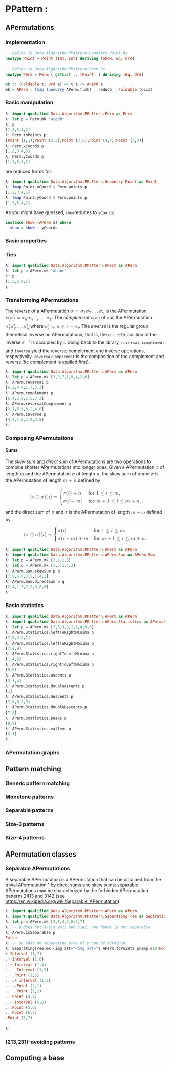 <!-- python -m readme2tex --usepackage "tikz" --usepackage "xcolor" --output README.md --readme  READOTHER.md --nocdn --pngtrick -->

# PPattern :

## APermutations

### Implementation

```haskell
-- Define in Data.Algorithm.PPattern.Geometry.Point.hs
newtype Point = Point (Int, Int) deriving (Show, Eq, Ord)

-- Define in Data.Algorithm.PPattern.Perm.hs
newtype Perm = Perm { getList :: [Point] } deriving (Eq, Ord)
```

```haskell
mk :: (Foldable t, Ord a) => t a -> APerm a
mk = APerm . fmap (uncurry APerm.T.mk) . reduce . Foldable.toList
```

### Basic manipulation

```haskell
λ: import qualified Data.Algorithm.PPattern.Perm as Perm
λ: let p = Perm.mk "acedb"
λ: p
[1,3,5,4,2]
λ: Perm.toPoints p
[Point (1,1),Point (2,3),Point (3,5),Point (4,4),Point (5,2)]
λ: Perm.xCoords p
[1,2,3,4,5]
λ: Perm.yCoords p
[1,3,5,4,2]
```

are reduced forms for:

```haskell
λ: import qualified Data.Algorithm.PPattern.Geometry.Point as Point
λ: fmap Point.xCoord $ Perm.points p
[1,2,3,4,5]
λ: fmap Point.yCoord $ Perm.points p
[1,3,5,4,2]
```


As you might have guessed, `show`reduces to `yCoords`:

```haskell
instance Show (APerm a) where
  show = show . yCoords
```

### Basic properties


### Ties

```haskell
λ: import qualified Data.Algorithm.PPattern.APerm as APerm
λ: let p = APerm.mk "ababc"
λ: p
[1,3,2,4,5]
λ:
```

### Transforming APermutations

The *reverse* of a APermutation <img alt="$\sigma = \sigma_1 \sigma_2 \ldots \sigma_n$" src="svgs/a1cee0d8d3d6654f230ee21d0e3b760f.png?invert_in_darkmode" align=middle width="107.393715pt" height="14.102549999999994pt"/>
is the APermutation <img alt="$r(\sigma) = \sigma_n \sigma_{n-1} \ldots \sigma_1$" src="svgs/df2ffc92edd280590ab07553acd8568f.png?invert_in_darkmode" align=middle width="146.38239pt" height="24.56552999999997pt"/>.
The *complement* <img alt="$c(\sigma)$" src="svgs/d0c33829c8fc0e2f48f678b2b15ebe56.png?invert_in_darkmode" align=middle width="29.772765pt" height="24.56552999999997pt"/> of <img alt="$\sigma$" src="svgs/8cda31ed38c6d59d14ebefa440099572.png?invert_in_darkmode" align=middle width="9.945705000000002pt" height="14.102549999999994pt"/> is the APermutation
<img alt="$\sigma_1' \sigma_2' \ldots \sigma_n'$" src="svgs/0922a5a4b14a88fb2760df363dddf28f.png?invert_in_darkmode" align=middle width="75.57594pt" height="24.668490000000013pt"/> where
<img alt="$\sigma_i' = n+1-\sigma_i$" src="svgs/7092faba1cb42d817c4333a6db603044.png?invert_in_darkmode" align=middle width="108.79769999999999pt" height="24.668490000000013pt"/>.
The *inverse* is the regular group theoretical inverse on APermutations;
that is, the <img alt="$\sigma-i$" src="svgs/b445a63ee573fc22f4bd8ef07545914b.png?invert_in_darkmode" align=middle width="35.6334pt" height="21.602129999999985pt"/>-th position of the inverse <img alt="$\sigma^{-1}$" src="svgs/ec6538b98abdca3ca617fefc81ab0cb8.png?invert_in_darkmode" align=middle width="26.71152pt" height="26.70657pt"/> is occupied by
<img alt="$i$" src="svgs/77a3b857d53fb44e33b53e4c8b68351a.png?invert_in_darkmode" align=middle width="5.642109000000004pt" height="21.602129999999985pt"/>.
Going back to the library,
`reversal`, `complement` and `inverse` yield the reverse, complement and
inverse operations, respectivelly.
`reversalComplement` is the composition of the complement and reverse
(he complement is applied first).

```haskell
λ: import qualified Data.Algorithm.PPattern.APerm as APerm
λ: let p = APerm.mk [3,5,7,1,8,4,2,6]
λ: APerm.reversal p
[6,2,4,8,1,7,5,3]
λ: APerm.complement p
[6,4,2,8,1,5,7,3]
λ: APerm.reversalComplement p
[3,7,5,1,8,2,4,6]
λ: APerm.inverse p
[4,7,1,6,2,8,3,5]
λ:
```

### Composing APermutations

#### Sums

The *skew sum* and *direct sum* of APermutations are two operations
to combine shorter APermutations into longer ones. Given a APermutation <img alt="$\pi$" src="svgs/f30fdded685c83b0e7b446aa9c9aa120.png?invert_in_darkmode" align=middle width="9.922935000000003pt" height="14.102549999999994pt"/>
of length <img alt="$m$" src="svgs/0e51a2dede42189d77627c4d742822c3.png?invert_in_darkmode" align=middle width="14.379255000000002pt" height="14.102549999999994pt"/> and the APermutation <img alt="$\sigma$" src="svgs/8cda31ed38c6d59d14ebefa440099572.png?invert_in_darkmode" align=middle width="9.945705000000002pt" height="14.102549999999994pt"/> of length <img alt="$n$" src="svgs/55a049b8f161ae7cfeb0197d75aff967.png?invert_in_darkmode" align=middle width="9.830040000000002pt" height="14.102549999999994pt"/>,
the skew sum of <img alt="$\pi$" src="svgs/f30fdded685c83b0e7b446aa9c9aa120.png?invert_in_darkmode" align=middle width="9.922935000000003pt" height="14.102549999999994pt"/> and <img alt="$\sigma$" src="svgs/8cda31ed38c6d59d14ebefa440099572.png?invert_in_darkmode" align=middle width="9.945705000000002pt" height="14.102549999999994pt"/> is the APermutation of length <img alt="$m + n$" src="svgs/bfc06c99d626d9ab5e6e152d22661507.png?invert_in_darkmode" align=middle width="44.25267pt" height="19.10667000000001pt"/> defined by
<p align="center"><img alt="$$&#10;(\pi \ominus \sigma )(i)=&#10;\begin{cases}&#10;  \pi (i)+n    &amp; \text{for } 1\leq i\leq m,\\&#10;  \sigma (i-m) &amp; \text{for } m+1\leq i\leq m+n,&#10;\end{cases}&#10;$$" src="svgs/3aae7275be8202e4597f9f6d34103e3d.png?invert_in_darkmode" align=middle width="351.49454999999995pt" height="49.131389999999996pt"/></p>

and the direct sum of <img alt="$\pi$" src="svgs/f30fdded685c83b0e7b446aa9c9aa120.png?invert_in_darkmode" align=middle width="9.922935000000003pt" height="14.102549999999994pt"/> and <img alt="$\sigma$" src="svgs/8cda31ed38c6d59d14ebefa440099572.png?invert_in_darkmode" align=middle width="9.945705000000002pt" height="14.102549999999994pt"/> is the APermutation of length <img alt="$m + n$" src="svgs/bfc06c99d626d9ab5e6e152d22661507.png?invert_in_darkmode" align=middle width="44.25267pt" height="19.10667000000001pt"/> defined by
<p align="center"><img alt="$$&#10;(\pi \oplus \sigma )(i)=&#10;\begin{cases}&#10;  \pi (i)          &amp; \text{for } 1\leq i\leq m,\\&#10;  \sigma (i-m) + m &amp; \text{for } m+1\leq i\leq m+n.&#10;\end{cases}&#10;$$" src="svgs/e932e8bc54791046d9f921e31d159298.png?invert_in_darkmode" align=middle width="386.01914999999997pt" height="49.131389999999996pt"/></p>

```haskell
λ: import qualified Data.Algorithm.PPattern.APerm as APerm
λ: import qualified Data.Algorithm.PPattern.APerm.Sum as APerm.Sum
λ: let p = APerm.mk [2,4,1,3]
λ: let q = APerm.mk [3,5,1,4,2]
λ: APerm.Sum.skewSum p q
[7,9,6,8,3,5,1,4,2]
λ: APerm.Sum.directSum p q
[2,4,1,3,7,9,5,8,6]
λ:
```

### Basic statistics

```haskell
λ: import qualified Data.Algorithm.PPattern.APerm as APerm
λ: import qualified Data.Algorithm.PPattern.APerm.Statistics as APerm.Statistics
λ: let p = APerm.mk [7,5,3,8,2,1,4,9,6]
λ: APerm.Statistics.leftToRightMinima p
[7,5,3,2,1]
λ: APerm.Statistics.leftToRightMaxima p
[7,8,9]
λ: APerm.Statistics.rightToLeftMinima p
[1,4,6]
λ: APerm.Statistics.rightToLeftMaxima p
[9,6]
λ: APerm.Statistics.ascents p
[3,1,4]
λ: APerm.Statistics.doubleAscents p
[1]
λ: APerm.Statistics.descents p
[7,5,8,2,9]
λ: APerm.Statistics.doubleDescents p
[7,8]
λ: APerm.Statistics.peaks p
[8,9]
λ: APerm.Statistics.valleys p
[3,1]
λ:
```

### APermutation graphs

## Pattern matching

### Generic pattern matching

### Monotone patterns

### Separable patterns

### Size-3 patterns

### Size-4 patterns

## APermutation classes

### Separable APermutations

A separable APermutation is a APermutation that can be obtained from the trivial
APermutation 1 by direct sums and skew sums;
separable APermutations may be characterized by the forbidden APermutation patterns
2413 and 3142
(see <https://en.wikipedia.org/wiki/Separable_APermutation>).

```haskell
λ: import qualified Data.Algorithm.PPattern.APerm as APerm
λ: import qualified Data.Algorithm.PPattern.SeparatingTree as SeparatingTree
λ: let p = APerm.mk [3,1,4,2,6,5,7]
λ: -- p does not avoid 2413 and 3142, and hence is not separable
λ: APerm.isSeparable p                  
False
λ: -- so that no separating tree of p can be obtained
λ: SeparatingTree.mk <img alt="<img alt="$ APerm.toPoints p&amp;#10;Nothing&amp;#10;λ: let q = APerm.mk [3,1,2,4,6,5,7]&amp;#10;λ: APerm.isSeparable q                             -- q does avoid 2413 and 3142, and hence is separable&amp;#10;True&amp;#10;λ: import Data.Maybe&amp;#10;λ: fromJust . SeparatingTree.mk $" src="svgs/6cf3447b0450166911e817c41625f463.png?invert_in_darkmode" align=middle width="841.26405pt" height="45.82083000000002pt"/>" src="https://rawgit.com/in	git@github.com:vialette/ppattern/None/svgs/c7be5bdfada4253d65cf69b07d4cdacb.svg?invert_in_darkmode" align=middle width="1011.5407499999999pt" height="45.82083000000002pt"/> APerm.toPoints q -- so that a separating tree of q can be obtained
+ Interval (1,7)
.+ Interval (1,6)
..+ Interval (1,4)
...- Interval (1,3)
....Point (1,3)
....+ Interval (1,2)
.....Point (2,1)
.....Point (3,2)
...Point (4,4)
..- Interval (5,6)
...Point (5,6)
...Point (6,5)
.Point (7,7)

λ:
```

### (213,231)-avoiding patterns

## Computing a base
